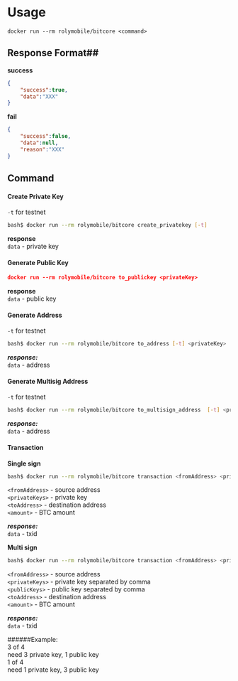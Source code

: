 # Usage #
```
docker run --rm rolymobile/bitcore <command>
```
## Response Format##
**success**  
```json
{
    "success":true,
    "data":"XXX"
}
```
**fail**
```json
{
    "success":false,
    "data":null,
    "reason":"XXX"
}
```

## Command ##
#### Create Private Key ####
`-t` for testnet
```sh
bash$ docker run --rm rolymobile/bitcore create_privatekey [-t]
```

**response**  
`data` - private key

#### Generate Public Key ####
```json
docker run --rm rolymobile/bitcore to_publickey <privateKey>
```
**response**  
`data` - public key

#### Generate Address ####
`-t` for testnet
```sh
bash$ docker run --rm rolymobile/bitcore to_address [-t] <privateKey>
```
***response:***  
`data` - address

#### Generate Multisig Address ####
`-t` for testnet
```sh
bash$ docker run --rm rolymobile/bitcore to_multisign_address  [-t] <private keys...> <threshold>
```
***response:***  
`data` - address

#### Transaction ####
**Single sign**
```sh
bash$ docker run --rm rolymobile/bitcore transaction <fromAddress> <privateKey> <toAddress> <amount>
```
`<fromAddress>` - source address  
`<privateKeys>` - private key  
`<toAddress>` - destination address  
`<amount>` - BTC amount

***response:***  
`data` - txid

**Multi sign**
```sh
bash$ docker run --rm rolymobile/bitcore transaction <fromAddress> <privateKeys> <publicKeys> <toAddress> <amount>
```
`<fromAddress>` - source address  
`<privateKeys>` - private key separated by comma  
`<publicKeys>` -  public key separated by comma  
`<toAddress>` - destination address  
`<amount>` - BTC amount  

***response:***  
`data` - txid

######Example:  
3 of 4  
need 3 private key, 1 public key  
1 of 4  
need 1 private key, 3 public key
